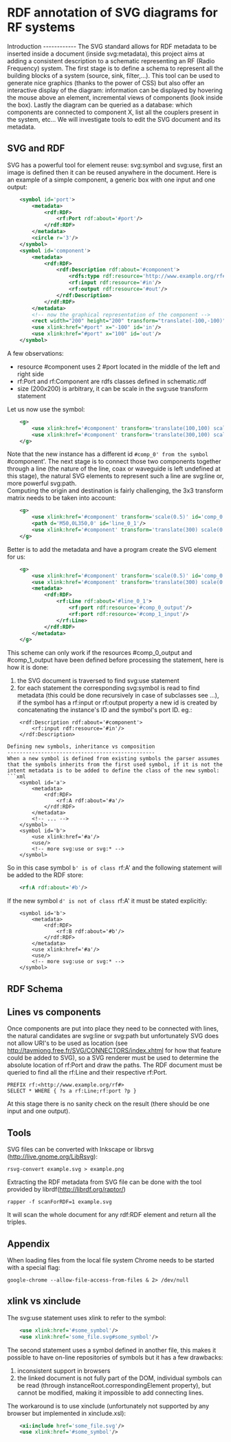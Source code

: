 RDF annotation of SVG diagrams for RF systems
=============================================
<!--
does not work, should use <object data=''/> instead
<img src='example.svg' alt='example.svg'/>
-->
<object type='svg+xml' data='example.svg' height='1000' width='1000'/>
Introduction
------------
The SVG standard allows for RDF metadata to be inserted inside a document (inside svg:metadata), this project aims at adding a consistent description to a schematic representing an RF (Radio Frequency) system. 
The first stage is to define a schema to represent all the building blocks of a system (source, sink, filter,...).
This tool can be used to generate nice graphics (thanks to the power of CSS) but also offer an interactive display of the diagram: information can be displayed by hovering the mouse above an element, incremental views of components (look inside the box). Lastly the diagram can be queried as a database: which components are connected to component X, list all the couplers present in the system, etc...
We will investigate tools to edit the SVG document and its metadata.

SVG and RDF
-----------
SVG has a powerful tool for element reuse: svg:symbol and svg:use, first an image is defined then it can be reused anywhere in the document. 
Here is an example of a simple component, a generic box with one input and one output:
```xml
	<symbol id='port'>
		<metadata>
			<rdf:RDF>
				<rf:Port rdf:about='#port'/>
			</rdf:RDF>
		</metadata>
		<circle r='3'/>
	</symbol>
	<symbol id='component'>
		<metadata>
			<rdf:RDF>
				<rdf:Description rdf:about='#component'>
					<rdfs:type rdf:resource='http://www.example.org/rf#Component'/>
					<rf:input rdf:resource='#in'/>
					<rf:output rdf:resource='#out'/>
				</rdf:Description>	
			</rdf:RDF>
		</metadata>
		<!-- now the graphical representation of the component -->
		<rect width="200" height="200" transform="translate(-100,-100)"/>
		<use xlink:href="#port" x="-100" id='in'/>
		<use xlink:href="#port" x="100" id='out'/>
	</symbol>
```

A few observations:

* resource #component uses 2 #port located in the middle of the left and right side
* rf:Port and rf:Component are rdfs classes defined in schematic.rdf
* size (200x200) is arbitrary, it can be scale in the svg:use transform statement

Let us now use the symbol:
```xml
	<g>
		<use xlink:href='#component' transform='translate(100,100) scale(0.5)' id='comp_0'/>
		<use xlink:href='#component' transform='translate(300,100) scale(0.5)' id='comp_1'/>
	</g>
```
Note that the new instance has a different id `#comp_0' from the symbol `#component'.
The next stage is to connect those two components together through a line (the nature of the line, coax or waveguide is left undefined at this stage), the natural SVG elements to represent such a line are svg:line or, more powerful svg:path.   
Computing the origin and destination is fairly challenging, the 3x3 transform matrix needs to be taken into account:
```xml 
	<g>
		<use xlink:href='#component' transform='scale(0.5)' id='comp_0'/>
		<path d='M50,0L350,0' id='line_0_1'/>
		<use xlink:href='#component' transform='translate(300) scale(0.5)' id='comp_1'/>
	</g>
```
Better is to add the metadata and have a program create the SVG element for us:
```xml
	<g>
		<use xlink:href='#component' transform='scale(0.5)' id='comp_0'/>
		<use xlink:href='#component' transform='translate(300) scale(0.5)' id='comp_1'/>
		<metadata>
			<rdf:RDF>
				<rf:Line rdf:about='#line_0_1'>
					<rf:port rdf:resource='#comp_0_output'/>
					<rf:port rdf:resource='#comp_1_input'/>
				</rf:Line>
			</rdf:RDF>
		</metadata>
	</g>
```
This scheme can only work if the resources #comp_0_output and #comp_1_output have been defined before processing the statement, here is how it is done:
1.	the SVG document is traversed to find svg:use statement	
2.	for each statement the corresponding svg:symbol is read to find metadata (this could be done recursively in case of subclasses see ...), if the symbol has a rf:input or rf:output property a new id is created by concatenating the instance's ID and the symbol's port ID. eg.:
```
	<rdf:Description rdf:about='#component'>
		<rf:input rdf:resource='#in'/>
	</rdf:Description>
		
Defining new symbols, inheritance vs composition
------------------------------------------------
When a new symbol is defined from existing symbols the parser assumes that the symbols inherits from the first used symbol, if it is not the intent metadata is to be added to define the class of the new symbol:
```xml
	<symbol id='a'>
		<metadata>
			<rdf:RDF>
				<rf:A rdf:about='#a'/>
			</rdf:RDF>
		</metadata>
		<!-- ... -->
	</symbol>
	<symbol id='b'>
		<use xlink:href='#a'/>
		<use/>
		<!-- more svg:use or svg:* -->
	</symbol>
```
So in this case symbol `b' is of class `rf:A' and the following statement will be added to the RDF store:
```xml
	<rf:A rdf:about='#b'/>
```
If the new symbol `d' is not of class `rf:A' it must be stated explicitly:
```
	<symbol id='b'>
		<metadata>
			<rdf:RDF>
				<rf:B rdf:about='#b'/>
			</rdf:RDF>
		</metadata>
		<use xlink:href='#a'/>
		<use/>
		<!-- more svg:use or svg:* -->
	</symbol>
```

RDF Schema
----------

Lines vs components
-------------------
Once components are put into place they need to be connected with lines, the natural candidates are svg:line or svg:path but unfortunately SVG does not allow URI's to be used as location (see http://tavmjong.free.fr/SVG/CONNECTORS/index.xhtml for how that feature could be added to SVG), so a SVG renderer must be used to determine the absolute location of rf:Port and draw the paths.
The RDF document must be queried to find all the rf:Line and their respective rf:Port.

	PREFIX rf:<http://www.example.org/rf#> 
	SELECT * WHERE { ?s a rf:Line;rf:port ?p }

At this stage there is no sanity check on the result (there should be one input and one output).


Tools
-----
SVG files can be converted with Inkscape or librsvg (http://live.gnome.org/LibRsvg):

	rsvg-convert example.svg > example.png

Extracting the RDF metadata from SVG file can be done with the tool provided by librdf(http://librdf.org/raptor/)

	rapper -f scanForRDF=1 example.svg

It will scan the whole document for any rdf:RDF element and return all the triples.

Appendix
--------
When loading files from the local file system Chrome needs to be started with a special flag:

	google-chrome --allow-file-access-from-files & 2> /dev/null

xlink vs xinclude
-----------------
The svg:use statement uses xlink to refer to the symbol:
```xml
	<use xlink:href='#some_symbol'/>
	<use xlink:href='some_file.svg#some_symbol'/>
```
The second statement uses a symbol defined in another file, this makes it possible to have on-line repositories of symbols but it has a few drawbacks:
1.	inconsistent support in browsers
2.	the linked document is not fully part of the DOM, individual symbols can be read (through instanceRoot.correspondingElement property), but cannot be modified, making it impossible to add connecting lines. 

The workaround is to use xinclude (unfortunately not supported by any browser but implemented in xinclude.xsl):
```xml
	<xi:include href='some_file.svg'/>
	<use xlink:href='#some_symbol'/>
```


